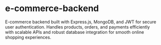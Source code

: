 <!-- project started -->
<!-- October 10, 2025 -->
# e-commerce-backend
E-commerce backend built with Express.js, MongoDB, and JWT for secure user authentication. Handles products, orders, and payments efficiently with scalable APIs and robust database integration for smooth online shopping experiences.


